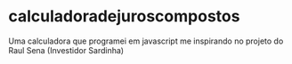 # calculadoradejuroscompostos
Uma calculadora que programei em javascript me inspirando no projeto do Raul Sena (Investidor Sardinha)
